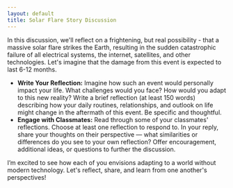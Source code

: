 ```yaml
---
layout: default
title: Solar Flare Story Discussion
---
```


In this discussion, we'll reflect on a frightening, but real possibility - that a massive solar flare strikes the Earth, resulting in the sudden catastrophic failure of all electrical systems, the internet, satellites, and other technologies. Let's imagine that the damage from this event is expected to last 6-12 months.

- **Write Your Reflection:** Imagine how such an event would personally impact your life. What challenges would you face? How would you adapt to this new reality? Write a brief reflection (at least 150 words) describing how your daily routines, relationships, and outlook on life might change in the aftermath of this event. Be specific and thoughtful.
- **Engage with Classmates:** Read through some of your classmates' reflections. Choose at least one reflection to respond to. In your reply, share your thoughts on their perspective — what similarities or differences do you see to your own reflection? Offer encouragement, additional ideas, or questions to further the discussion.

I’m excited to see how each of you envisions adapting to a world without modern technology. Let's reflect, share, and learn from one another's perspectives! 
